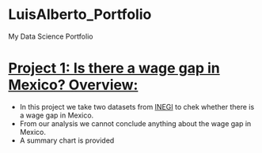 # LuisAlberto_Portfolio
My Data Science Portfolio

# [Project 1: Is there a wage gap in Mexico? Overview:](https://github.com/luis-telesforo/DS_Project1)
* In this project we take two datasets from [INEGI](https://www.inegi.org.mx/contenidos/programas/enoe/15ymas/datosabiertos/2022/conjunto_de_datos_enoen_2022_1t_csv.zip) to chek whether there is a wage gap in Mexico.
* From our analysis we cannot conclude anything about the wage gap in Mexico.
* A summary chart is provided
